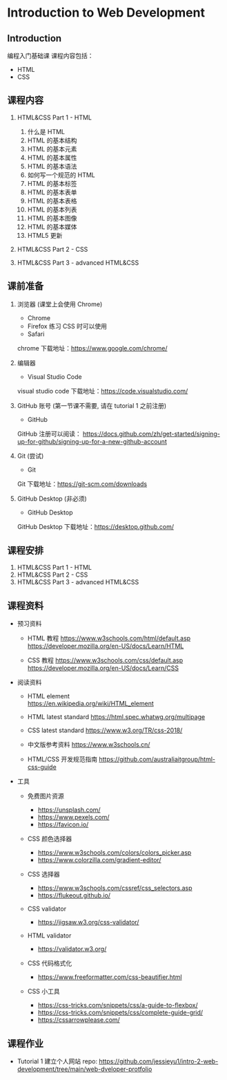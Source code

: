 # Introduction to Web Development

## Introduction

编程入门基础课
课程内容包括：

- HTML
- CSS

## 课程内容

1. HTML&CSS Part 1 - HTML

   1. 什么是 HTML
   2. HTML 的基本结构
   3. HTML 的基本元素
   4. HTML 的基本属性
   5. HTML 的基本语法
   6. 如何写一个规范的 HTML
   7. HTML 的基本标签
   8. HTML 的基本表单
   9. HTML 的基本表格
   10. HTML 的基本列表
   11. HTML 的基本图像
   12. HTML 的基本媒体
   13. HTML5 更新

2. HTML&CSS Part 2 - CSS
3. HTML&CSS Part 3 - advanced HTML&CSS

## 课前准备

1. 浏览器 (课堂上会使用 Chrome)

   - Chrome
   - Firefox 练习 CSS 时可以使用
   - Safari

   chrome 下载地址：https://www.google.com/chrome/

2. 编辑器

   - Visual Studio Code

   visual studio code 下载地址：https://code.visualstudio.com/

3. GitHub 账号 (第一节课不需要, 请在 tutorial 1 之前注册)

   - GitHub

   GitHub 注册可以阅读：
   https://docs.github.com/zh/get-started/signing-up-for-github/signing-up-for-a-new-github-account

4. Git (尝试)

   - Git

   Git 下载地址：https://git-scm.com/downloads

5. GitHub Desktop (非必须)

   - GitHub Desktop

   GitHub Desktop 下载地址：https://desktop.github.com/

## 课程安排

1. HTML&CSS Part 1 - HTML
2. HTML&CSS Part 2 - CSS
3. HTML&CSS Part 3 - advanced HTML&CSS

## 课程资料

- 预习资料

  - HTML 教程
    https://www.w3schools.com/html/default.asp
    https://developer.mozilla.org/en-US/docs/Learn/HTML

  - CSS 教程
    https://www.w3schools.com/css/default.asp
    https://developer.mozilla.org/en-US/docs/Learn/CSS

- 阅读资料

  - HTML element  
    https://en.wikipedia.org/wiki/HTML_element

  - HTML latest standard
    https://html.spec.whatwg.org/multipage

  - CSS latest standard
    https://www.w3.org/TR/css-2018/

  - 中文版参考资料
    https://www.w3schools.cn/

  - HTML/CSS 开发规范指南
    https://github.com/australiaitgroup/html-css-guide

- 工具

  - 免费图片资源

    - https://unsplash.com/
    - https://www.pexels.com/
    - https://favicon.io/

  - CSS 颜色选择器

    - https://www.w3schools.com/colors/colors_picker.asp
    - https://www.colorzilla.com/gradient-editor/

  - CSS 选择器

    - https://www.w3schools.com/cssref/css_selectors.asp
    - https://flukeout.github.io/

  - CSS validator

    - https://jigsaw.w3.org/css-validator/

  - HTML validator

    - https://validator.w3.org/

  - CSS 代码格式化

    - https://www.freeformatter.com/css-beautifier.html

  - CSS 小工具
    - https://css-tricks.com/snippets/css/a-guide-to-flexbox/
    - https://css-tricks.com/snippets/css/complete-guide-grid/
    - https://cssarrowplease.com/

## 课程作业

- Tutorial 1
  建立个人网站
  repo: https://github.com/jessieyu1/intro-2-web-development/tree/main/web-dveloper-protfolio
